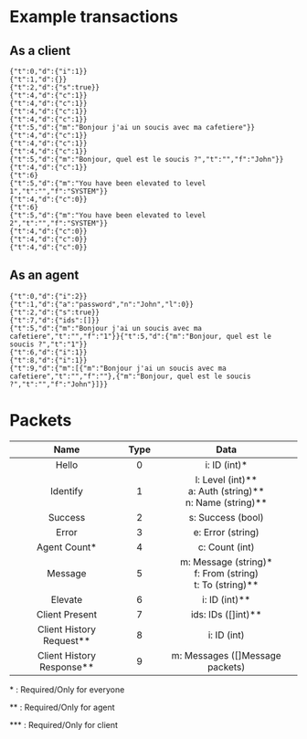 # Example transactions

## As a client
```
{"t":0,"d":{"i":1}}
{"t":1,"d":{}}
{"t":2,"d":{"s":true}}
{"t":4,"d":{"c":1}}
{"t":4,"d":{"c":1}}
{"t":4,"d":{"c":1}}
{"t":4,"d":{"c":1}}
{"t":5,"d":{"m":"Bonjour j'ai un soucis avec ma cafetiere"}}
{"t":4,"d":{"c":1}}
{"t":4,"d":{"c":1}}
{"t":4,"d":{"c":1}}
{"t":5,"d":{"m":"Bonjour, quel est le soucis ?","t":"","f":"John"}}
{"t":4,"d":{"c":1}}
{"t":6}
{"t":5,"d":{"m":"You have been elevated to level 1","t":"","f":"SYSTEM"}}
{"t":4,"d":{"c":0}}
{"t":6}
{"t":5,"d":{"m":"You have been elevated to level 2","t":"","f":"SYSTEM"}}
{"t":4,"d":{"c":0}}
{"t":4,"d":{"c":0}}
{"t":4,"d":{"c":0}}
```

## As an agent
```
{"t":0,"d":{"i":2}}
{"t":1,"d":{"a":"password","n":"John","l":0}}
{"t":2,"d":{"s":true}}
{"t":7,"d":{"ids":[]}}
{"t":5,"d":{"m":"Bonjour j'ai un soucis avec ma cafetiere","t":"","f":"1"}}{"t":5,"d":{"m":"Bonjour, quel est le soucis ?","t":"1"}}  
{"t":6,"d":{"i":1}}
{"t":8,"d":{"i":1}}
{"t":9,"d":{"m":[{"m":"Bonjour j'ai un soucis avec ma cafetiere","t":"","f":""},{"m":"Bonjour, quel est le soucis ?","t":"","f":"John"}]}}
```

# Packets

| Name | Type | Data |
| :-----: | :---: | :---: |
| Hello | 0   | i: ID (int)\*   |
| Identify | 1   | l: Level (int)\*\*<br>a: Auth (string)\*\*<br>n: Name (string)\*\*|
| Success | 2   | s: Success (bool)   |
| Error | 3   | e: Error (string)   |
| Agent Count\* | 4   | c: Count (int)   |
| Message | 5   | m: Message (string)\*<br>f: From (string)<br>t: To (string)\*\*   |
| Elevate | 6   | i: ID (int)\*\* |
| Client Present | 7   | ids: IDs ([]int)\*\* |
| Client History Request\*\* | 8   | i: ID (int) |
| Client History Response\*\* | 9   | m: Messages ([]Message packets) |


\* : Required/Only for everyone

\*\* : Required/Only for agent

\*\*\* : Required/Only for client